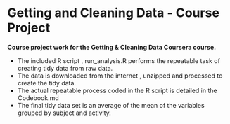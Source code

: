 # Getting and Cleaning Data - Course Project

**Course project work for the Getting & Cleaning Data Coursera course.**

* The included R script , run_analysis.R performs the repeatable task of creating tidy data from raw data.
* The data is downloaded from the internet , unzipped and processed  to create the tidy data.
* The actual repeatable process coded in the R script is detailed in the Codebook.md
* The final tidy data set is an average of the mean of the variables grouped by subject and activity.

